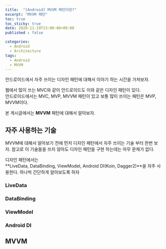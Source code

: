 ```yaml
---
title:  "[Android] MVVM 패턴이란?"
excerpt: "MVVM 패턴"
toc: true
toc_sticky: true
date: 2020-11-19T23:00:00+09:00
published : false

categories:
  - Android
  - Architecture
tags:
  - Android
  - MVVM
---
```


안드로이드에서 자주 쓰이는 디자인 패턴에 대해서 이야기 하는 시간을 가져보자.

웹에서 많이 쓰는 MVC와 같이 안드로이드도 이와 같은 디자인 패턴이 있다.  
안드로이드에서는 MVC, MVP, MVVM 패턴이 있고 보통 많이 쓰이는 패턴은 MVP, MVVM이다.

본 게시글에서는 **MVVM** 패턴에 대해서 알아보자.

## 자주 사용하는 기술

MVVM에 대해서 알아보기 전에 먼저 디자인 패턴에서 자주 쓰이는 기술 부터 한번 보자.
참고로 이 기술들을 쓰지 않아도 디자인 패턴을 구현 하는데는 아무 문제가 없다.

디자인 패턴에서는  
**LiveData, DataBinding, ViewModel, Android DI(Koin, Dagger2)**을 자주 사용한다.
하나씩 간단하게 알아보도록 하자

### LiveData

### DataBinding

### ViewModel

### Android DI

## MVVM